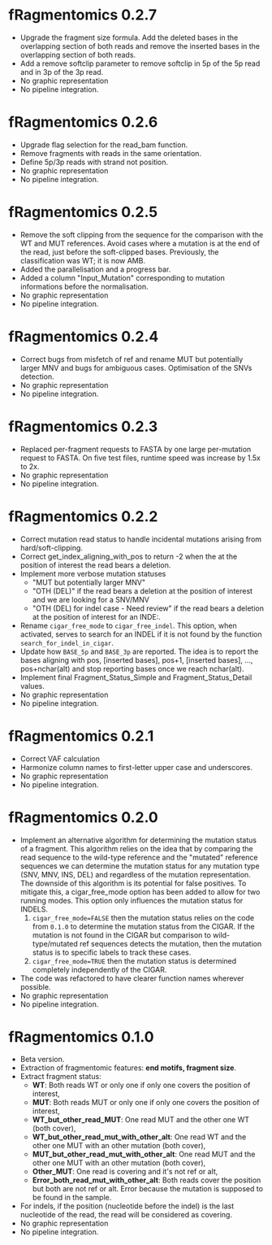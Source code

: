# fRagmentomics 0.2.7

- Upgrade the fragment size formula. Add the deleted bases in the overlapping section of both reads and remove
the inserted bases in the overlapping section of both reads.
- Add a remove softclip parameter to remove softclip in 5p of the 5p read and in 3p of the 3p read.
- No graphic representation
- No pipeline integration.

# fRagmentomics 0.2.6

- Upgrade flag selection for the read_bam function.
- Remove fragments with reads in the same orientation.
- Define 5p/3p reads with strand not position.
- No graphic representation
- No pipeline integration.

# fRagmentomics 0.2.5

- Remove the soft clipping from the sequence for the comparison with the WT and MUT references. Avoid cases where a mutation is at the end of the read, just before the soft-clipped bases. Previously, the classification was WT; it is now AMB.
- Added the parallelisation and a progress bar.
- Added a column "Input_Mutation" corresponding to mutation informations before the normalisation.
- No graphic representation
- No pipeline integration.

# fRagmentomics 0.2.4

- Correct bugs from misfetch of ref and rename MUT but potentially larger MNV and bugs for ambiguous cases. Optimisation of the SNVs detection. 
- No graphic representation
- No pipeline integration.

# fRagmentomics 0.2.3

- Replaced per-fragment requests to FASTA by one large per-mutation request to FASTA. On five test files, runtime speed
  was increase by 1.5x to 2x.
- No graphic representation
- No pipeline integration.

# fRagmentomics 0.2.2

- Correct mutation read status to handle incidental mutations arising from hard/soft-clipping.
- Correct get_index_aligning_with_pos to return -2 when the at the position of interest the read bears a deletion.
- Implement more verbose mutation statuses
  - "MUT but potentially larger MNV"
  - "OTH (DEL)" if the read bears a deletion at the position of interest and we are looking for a SNV/MNV
  - "OTH (DEL) for indel case - Need review" if the read bears a deletion at the position of interest for an INDE:.
- Rename `cigar_free_mode` to `cigar_free_indel`. This option, when activated, serves to search for an INDEL if it is
  not found by the function `search_for_indel_in_cigar`.
- Update how `BASE_5p` and `BASE_3p` are reported.  The idea is to report the bases aligning with pos, [inserted bases],
  pos+1, [inserted bases], ..., pos+nchar(alt) and stop reporting bases once we reach nchar(alt).
- Implement final Fragment_Status_Simple and Fragment_Status_Detail values.
- No graphic representation
- No pipeline integration.

# fRagmentomics 0.2.1

- Correct VAF calculation
- Harmonize column names to first-letter upper case and underscores.
- No graphic representation
- No pipeline integration.

# fRagmentomics 0.2.0

- Implement an alternative algorithm for determining the mutation status of a fragment. This algorithm relies on the
  idea that by comparing the read sequence to the wild-type reference and the "mutated" reference sequences we can
  determine the mutation status for any mutation type (SNV, MNV, INS, DEL) and regardless of the mutation
  representation.
  The downside of this algorithm is its potential for false positives. To mitigate this, a cigar_free_mode option has
  been added to allow for two running modes. This option only influences the mutation status for INDELS.
    1. `cigar_free_mode=FALSE` then the mutation status relies on the code from `0.1.0` to determine the mutation status
       from the CIGAR. If the mutation is not found in the CIGAR but comparison to wild-type/mutated ref sequences
       detects the mutation, then the mutation status is to specific labels to track these cases.
    1. `cigar_free_mode=TRUE` then the mutation status is determined completely independently of the CIGAR.
- The code was refactored to have clearer function names wherever possible.
- No graphic representation
- No pipeline integration.

# fRagmentomics 0.1.0

- Beta version.
- Extraction of fragmentomic features: **end motifs, fragment size**.
- Extract fragment status:
  - **WT**: Both reads WT or only one if only one covers the position of interest,
  - **MUT**: Both reads MUT or only one if only one covers the position of interest,
  - **WT_but_other_read_MUT**: One read MUT and the other one WT (both cover),
  - **WT_but_other_read_mut_with_other_alt**: One read WT and the other one MUT with an other mutation (both cover),
  - **MUT_but_other_read_mut_with_other_alt**: One read MUT and the other one MUT with an other mutation (both cover),
  - **Other_MUT**: One read is covering and it's not ref or alt,
  - **Error_both_read_mut_with_other_alt**: Both reads cover the position but both are not ref or alt. Error because the mutation is supposed to be found in the sample.
- For indels, if the position (nucleotide before the indel) is the last nucleotide of the read, the read will be considered as covering.
- No graphic representation
- No pipeline integration.
